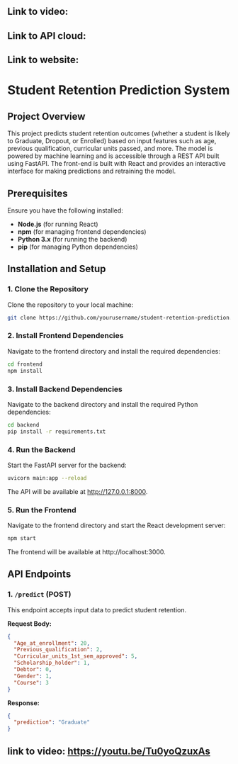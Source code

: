 ## Link to video:
## Link to API cloud: 
## Link to website: 


# Student Retention Prediction System

## Project Overview
This project predicts student retention outcomes (whether a student is likely to Graduate, Dropout, or Enrolled) based on input features such as age, previous qualification, curricular units passed, and more. The model is powered by machine learning and is accessible through a REST API built using FastAPI. The front-end is built with React and provides an interactive interface for making predictions and retraining the model.

## Prerequisites
Ensure you have the following installed:
- **Node.js** (for running React)
- **npm** (for managing frontend dependencies)
- **Python 3.x** (for running the backend)
- **pip** (for managing Python dependencies)

## Installation and Setup

### 1. Clone the Repository
Clone the repository to your local machine:
```bash
git clone https://github.com/yourusername/student-retention-prediction.git
```

### 2. Install Frontend Dependencies
Navigate to the frontend directory and install the required dependencies:
```bash
cd frontend
npm install
```

### 3. Install Backend Dependencies
Navigate to the backend directory and install the required Python dependencies:
```bash
cd backend
pip install -r requirements.txt
```

### 4. Run the Backend
Start the FastAPI server for the backend:
```bash
uvicorn main:app --reload
```
The API will be available at http://127.0.0.1:8000.

### 5. Run the Frontend
Navigate to the frontend directory and start the React development server:
```bash
npm start
```
The frontend will be available at http://localhost:3000.

## API Endpoints

### 1. `/predict` (POST)
This endpoint accepts input data to predict student retention.

**Request Body:**
```json
{
  "Age_at_enrollment": 20,
  "Previous_qualification": 2,
  "Curricular_units_1st_sem_approved": 5,
  "Scholarship_holder": 1,
  "Debtor": 0,
  "Gender": 1,
  "Course": 3
}
```

**Response:**
```json
{
  "prediction": "Graduate"
}
```


## link to video: https://youtu.be/Tu0yoQzuxAs

